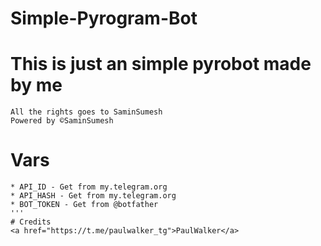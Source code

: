 # Simple-Pyrogram-Bot

# This is just an simple pyrobot made by me

```
All the rights goes to SaminSumesh
Powered by ©SaminSumesh
```
# Vars
```
* API_ID - Get from my.telegram.org
* API_HASH - Get from my.telegram.org
* BOT_TOKEN - Get from @botfather
'''
# Credits 
<a href="https://t.me/paulwalker_tg">PaulWalker</a>
